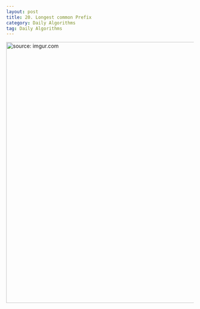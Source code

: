 ```yaml
---
layout: post
title: 20. Longest common Prefix
category: Daily Algorithms
tag: Daily Algorithms
---
```



<a href="https://postimg.cc/5HwfcYwQ"><img src="https://i.postimg.cc/1zdXqDXB/Capture.jpg" width="700px" title="source: imgur.com" /><a>
